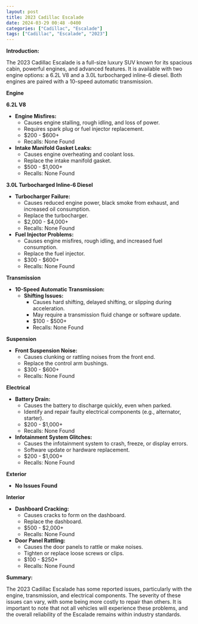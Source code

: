 ```yaml
---
layout: post
title: 2023 Cadillac Escalade
date: 2024-03-29 00:48 -0400
categories: ["Cadillac", "Escalade"]
tags: ["Cadillac", "Escalade", "2023"]
---
```

**Introduction:**

The 2023 Cadillac Escalade is a full-size luxury SUV known for its spacious cabin, powerful engines, and advanced features. It is available with two engine options: a 6.2L V8 and a 3.0L turbocharged inline-6 diesel. Both engines are paired with a 10-speed automatic transmission.

**Engine**

**6.2L V8**

* **Engine Misfires:**
    * Causes engine stalling, rough idling, and loss of power.
    * Requires spark plug or fuel injector replacement.
    * $200 - $600+
    * Recalls: None Found
* **Intake Manifold Gasket Leaks:**
    * Causes engine overheating and coolant loss.
    * Replace the intake manifold gasket.
    * $500 - $1,000+
    * Recalls: None Found

**3.0L Turbocharged Inline-6 Diesel**

* **Turbocharger Failure:**
    * Causes reduced engine power, black smoke from exhaust, and increased oil consumption.
    * Replace the turbocharger.
    * $2,000 - $4,000+
    * Recalls: None Found
* **Fuel Injector Problems:**
    * Causes engine misfires, rough idling, and increased fuel consumption.
    * Replace the fuel injector.
    * $300 - $600+
    * Recalls: None Found

**Transmission**

* **10-Speed Automatic Transmission:**
    * **Shifting Issues:**
        * Causes hard shifting, delayed shifting, or slipping during acceleration.
        * May require a transmission fluid change or software update.
        * $100 - $500+
        * Recalls: None Found

**Suspension**

* **Front Suspension Noise:**
    * Causes clunking or rattling noises from the front end.
    * Replace the control arm bushings.
    * $300 - $600+
    * Recalls: None Found

**Electrical**

* **Battery Drain:**
    * Causes the battery to discharge quickly, even when parked.
    * Identify and repair faulty electrical components (e.g., alternator, starter).
    * $200 - $1,000+
    * Recalls: None Found
* **Infotainment System Glitches:**
    * Causes the infotainment system to crash, freeze, or display errors.
    * Software update or hardware replacement.
    * $200 - $1,000+
    * Recalls: None Found

**Exterior**

* **No Issues Found**

**Interior**

* **Dashboard Cracking:**
    * Causes cracks to form on the dashboard.
    * Replace the dashboard.
    * $500 - $2,000+
    * Recalls: None Found
* **Door Panel Rattling:**
    * Causes the door panels to rattle or make noises.
    * Tighten or replace loose screws or clips.
    * $100 - $250+
    * Recalls: None Found

**Summary:**

The 2023 Cadillac Escalade has some reported issues, particularly with the engine, transmission, and electrical components. The severity of these issues can vary, with some being more costly to repair than others. It is important to note that not all vehicles will experience these problems, and the overall reliability of the Escalade remains within industry standards.
